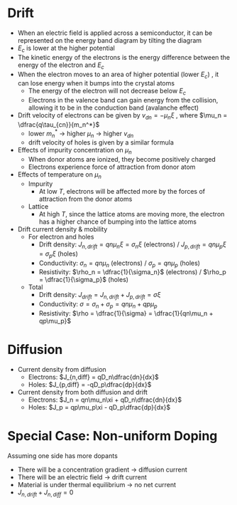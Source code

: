 # Drift
- When an electric field is applied across a semiconductor, it can be represented on the energy band diagram by tilting the diagram
- $E_c$ is lower at the higher potential
- The kinetic energy of the electrons is the energy difference between the energy of the electron and $E_c$
- When the electron moves to an area of higher potential (lower $E_c$) , it can lose energy when it bumps into the crystal atoms
	- The energy of the electron will not decrease below $E_c$
	- Electrons in the valence band can gain energy from the collision, allowing it to be in the conduction band (avalanche effect)
- Drift velocity of electrons can be given by $v_{dn} = -\mu_n\xi$ , where $\mu_n = \dfrac{q\tau_{cn}}{m_n^*}$
	- lower $m_n^*$ -> higher $\mu_n$ -> higher $v_{dn}$
	- drift velocity of holes is given by a similar formula
- Effects of impurity concentration on $\mu_n$
	- When donor atoms are ionized, they become positively charged
	- Electrons experience force of attraction from donor atom
- Effects of temperature on $\mu_n$
	- Impurity
		- At low $T$, electrons will be affected more by the forces of attraction from the donor atoms
	- Lattice
		- At high $T$, since the lattice atoms are moving more, the electron has a higher chance of bumping into the lattice atoms
- Drift current density & mobility
	- For electron and holes
		- Drift density: $J_{n,drift} = qn\mu_n\xi = \sigma_n\xi$ (electrons) / $J_{p,drift} = qn\mu_p\xi = \sigma_p\xi$ (holes)
		- Conductivity: $\sigma_n = qn\mu_n$ (electrons) / $\sigma_p = qn\mu_p$ (holes)
		- Resistivity: $\rho_n = \dfrac{1}{\sigma_n}$ (electrons) / $\rho_p = \dfrac{1}{\sigma_p}$ (holes)
	- Total
		- Drift density: $J_{drift} = J_{n,drift} + J_{p,drift} = \sigma\xi$
		- Conductivity: $\sigma = \sigma_n + \sigma_p = qn\mu_n + qp\mu_p$
		- Resistivity: $\rho = \dfrac{1}{\sigma} = \dfrac{1}{qn\mu_n + qp\mu_p}$
# Diffusion
- Current density from diffusion
	- Electrons: $J_{n,diff} = qD_n\dfrac{dn}{dx}$
	- Holes: $J_{p,diff} = -qD_p\dfrac{dp}{dx}$
- Current density from both diffusion and drift
	- Electrons: $J_n = qn\mu_n\xi + qD_n\dfrac{dn}{dx}$
	- Holes: $J_p = qp\mu_p\xi - qD_p\dfrac{dp}{dx}$

# Special Case: Non-uniform Doping
Assuming one side has more dopants
- There will be a concentration gradient -> diffusion current
- There will be an electric field -> drift current
- Material is under thermal equilibrium -> no net current
- $J_{n,drift} + J_{n,diff} = 0$